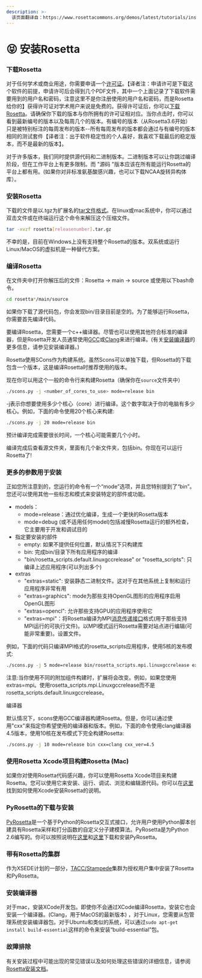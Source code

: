 ```yaml
---
description: >-
  该页面翻译自：https://www.rosettacommons.org/demos/latest/tutorials/install_build/install_build
---
```


# 😝 安装Rosetta

### 下载Rosetta

对于任何学术或商业用途，你需要申请一个[许可证](https://els.comotion.uw.edu/express\_license\_technologies/rosetta)。【译者注：申请许可是下载这个软件的前提，申请许可后会得到几个PDF文件，其中一个上面记录了下载软件需要用到的用户名和密码，注意这里不是你注册使用的用户名和密码，而是Rosetta给你的】获得许可证对学术用户来说是免费的。获得许可证后，你可以[下载Rosetta](https://www.rosettacommons.org/software/license-and-download)。请确保你下载的版本与你所拥有的许可证相对应。当你点击时，你可以看到最新编号的版本以及每周几个的版本。有编号的版本（从Rosetta3.6开始）只是被特别标注的每周发布的版本--所有每周发布的版本都会通过与有编号的版本相同的测试套件【译者注：出于软件稳定性的个人喜好，我喜欢下载最后的稳定版本，而不是最新的版本】。

对于许多版本，我们同时提供源代码和二进制版本。二进制版本可以让你跳过编译阶段，但在工作平台上有更多限制。而 "源码 "版本应该在所有能运行Rosetta的平台上都有用。(如果你对非标准氨基酸感兴趣，也可以下载NCAA旋转异构体库）。

### 安装Rosetta

下载的文件是以.tgz为扩展名的[tar文件格式](https://en.wikipedia.org/wiki/Tar\_\(computing\))。在linux或mac系统中，你可以通过双击文件或在终端运行这个命令来解压这个压缩文件。

```bash
tar -xvzf rosetta[releasenumber].tar.gz
```

不幸的是，目前在Windows上没有支持整个Rosetta的版本。双系统或运行Linux/MacOS的虚拟机是一种替代方案。

### 编译Rosetta

在文件夹中打开你解压后的文件：Rosetta -> main -> source 或使用以下bash命令。

```bash
cd rosetta*/main/source
```

如果你下载了源代码包，你会发现bin/目录目前是空的。为了能够运行Rosetta，你需要首先编译代码。

要编译Rosetta，您需要一个c++编译器。尽管也可以使用其他符合标准的编译器，但是Rosetta开发人员通常使用[GCC](https://gcc.gnu.org/)或[Clang](http://clang.llvm.org/)来进行编译。(有关[安装编译器](https://www.rosettacommons.org/demos/latest/tutorials/install\_build/install\_build#Install-a-Compiler)的更多信息，请参见安装编译器。)

Rosetta使用SCons作为构建系统。虽然Scons可以单独下载，但Rosetta的下载包含一个版本，这是编译Rosetta时推荐使用的版本。

现在你可以用这个一般的命令行来构建Rosetta（确保你在`source`文件夹中）

```bash
./scons.py -j <number_of_cores_to_use> mode=release bin
```

\-j表示你想要使用多少个核心（core）进行编译。这个数字取决于你的电脑有多少核心。例如，下面的命令使用20个核心来构建:

```bash
./scons.py -j 20 mode=release bin
```

预计编译完成需要很长时间，一个核心可能需要几个小时。

编译完成后查看源文件夹，里面有几个新文件夹，包括bin。你现在可以运行Rosetta了!

### 更多的参数用于安装

正如您所注意到的，您运行的命令有一个“mode”选项，并且您特别提到了“bin”。您还可以使用其他一些标志和模式来安装特定的部件或功能。

* models：
  * mode=release：通过优化编译，生成一个更快的Rosetta版本
  * mode=debug (或不适用任何model)包括减慢Rosetta运行的额外检查，它主要用于开发和调试目的
* 指定要安装的部件
  * empty: 如果不提供任何位置，默认情况下只构建库
  * bin: 完成bin/目录下所有应用程序的编译
  * "bin/rosetta\_scripts.default.linuxgccrelease" or "rosetta\_scripts": 只编译上述应用程序(可以列出多个)
* extras
  * "extras=static": 安装静态二进制文件。这对于在其他系统上复制和运行应用程序非常有用
  * "extras=graphics": mode为那些支持OpenGL图形的应用程序启用OpenGL图形
  * "extras=opencl": 允许那些支持GPU的应用程序使用它
  * "extras=mpi"：将Rosetta编译为MPI[消息传递接口](https://computing.llnl.gov/tutorials/mpi/#What)格式(用于那些支持MPI运行的可执行文件)。以MPI模式运行Rosetta需要对站点进行编辑(可能非常重要)。设置文件。

例如，下面的代码只编译MPI格式的rosetta\_scripts应用程序，使用5核的发布模式:

```bash
./scons.py -j 5 mode=release bin/rosetta_scripts.mpi.linuxgccrelease extras=mpi
```

注意:当你使用不同的附加组件构建时，扩展将会改变。例如，如果您使用extras=mpi。使用rosetta\_scripts.mpi.Linuxgccrelease而不是rosetta\_scripts.default.linuxgccrelease。

编译器

默认情况下，scons使用GCC编译器构建Rosetta。但是，你可以通过使用"cxx"来指定你希望使用的编译器和版本。例如，下面的命令使用clang编译器4.5版本，使用10核在发布模式下完全构建Rosetta:

```bash
./scons.py -j 10 mode=release bin cxx=clang cxx_ver=4.5
```

### 使用Rosetta Xcode项目构建Rosetta (Mac)

如果你对使用Rosetta代码感兴趣，你可以使用Rosetta Xcode项目来构建Rosetta。您可以使用它来安装、运行、调试、浏览和编辑源代码。你可以在[这里](https://www.rosettacommons.org/docs/latest/build\_documentation/Build-Documentation)找到如何使用Xcode安装Rosetta的说明。

### PyRosetta的下载与安装

[PyRosetta](http://www.pyrosetta.org/)是一个基于Python的Rosetta交互式接口，允许用户使用Python脚本创建具有Rosetta采样和打分函数的自定义分子建模算法。PyRosetta是为Python 2.6编写的。你可以按照说明在[这里](https://www.rosettacommons.org/docs/latest/scripting\_documentation/PyRosetta/PyRosetta)和[这里](http://www.pyrosetta.org/dow)下载和安装PyRosetta。

### 带有Rosetta的集群

作为XSEDE计划的一部分，[TACC/Stampede](https://www.rosettacommons.org/docs/latest/build\_documentation/TACC)集群为授权用户集中安装了Rosetta和PyRosetta。

### 安装编译器

对于mac，安装XCode开发包。即使你不会通过XCode编译Rosetta，安装它也会安装一个编译器。(Clang，用于MacOS的最新版本) ，对于Linux，您需要从包管理系统安装编译器包。对于Ubuntu和类似的系统，可以通过`sudo apt-get install build-essential`这样的命令来安装“build-essential”包。

### 故障排除

有关安装过程中可能出现的常见错误以及如何处理这些错误的详细信息，请参阅[Rosetta安装文档](https://www.rosettacommons.org/docs/latest/build\_documentation/Build-Documentation)。

